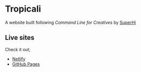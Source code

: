 # Tropicali
A website built following _Command Line for Creatives_ by [SuperHi](https://www.superhi.com)

## Live sites
Check it out;
 - [Netlify](https://marcs-tropicali.netlify.app/)
 - [GitHub Pages](https://marcsist.github.io/tropicali/)